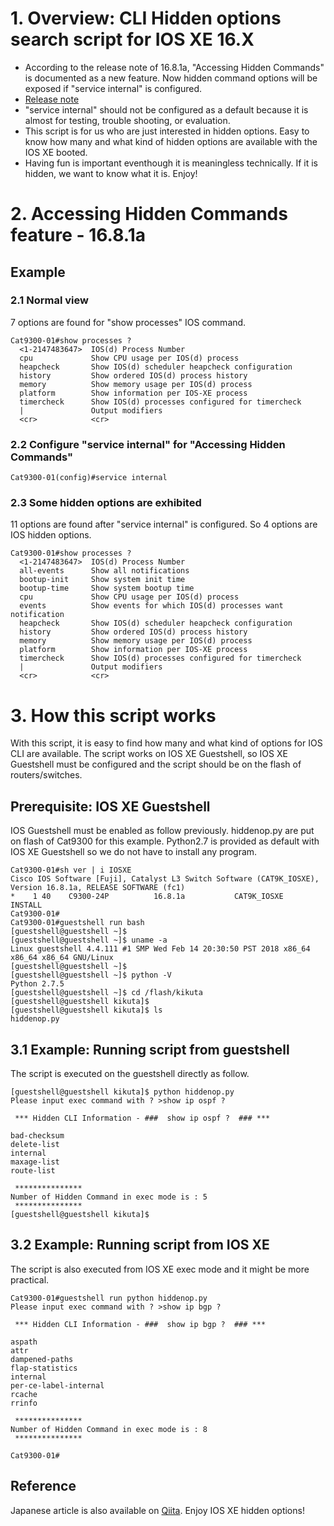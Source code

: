 # 1. Overview: CLI Hidden options search script for IOS XE 16.X

* According to the release note of 16.8.1a, "Accessing Hidden Commands" is documented as a new feature. Now hidden command options will be exposed if "service internal" is configured.
* [Release note](https://www.cisco.com/c/en/us/td/docs/switches/lan/catalyst9300/software/release/16-8/release_notes/ol-16-8-9300.html#id_65400)
* "service internal" should not be configured as a default because it is almost for testing, trouble shooting, or evaluation.
* This script is for us who are just interested in hidden options. Easy to know how many and what kind of hidden options are available with the IOS XE booted.
* Having fun is important eventhough it is meaningless technically. If it is hidden, we want to know what it is. Enjoy!

# 2. Accessing Hidden Commands feature - 16.8.1a
## Example
### 2.1 Normal view
7 options are found for "show processes" IOS command.
```
Cat9300-01#show processes ?
  <1-2147483647>  IOS(d) Process Number
  cpu             Show CPU usage per IOS(d) process
  heapcheck       Show IOS(d) scheduler heapcheck configuration
  history         Show ordered IOS(d) process history
  memory          Show memory usage per IOS(d) process
  platform        Show information per IOS-XE process
  timercheck      Show IOS(d) processes configured for timercheck
  |               Output modifiers
  <cr>            <cr>
```

### 2.2 Configure "service internal" for "Accessing Hidden Commands"
```
Cat9300-01(config)#service internal
```

### 2.3 Some hidden options are exhibited
11 options are found after "service internal" is configured. So 4 options are IOS hidden options.
```
Cat9300-01#show processes ?
  <1-2147483647>  IOS(d) Process Number
  all-events      Show all notifications
  bootup-init     Show system init time
  bootup-time     Show system bootup time
  cpu             Show CPU usage per IOS(d) process
  events          Show events for which IOS(d) processes want notification
  heapcheck       Show IOS(d) scheduler heapcheck configuration
  history         Show ordered IOS(d) process history
  memory          Show memory usage per IOS(d) process
  platform        Show information per IOS-XE process
  timercheck      Show IOS(d) processes configured for timercheck
  |               Output modifiers
  <cr>            <cr>
```

# 3. How this script works
With this script, it is easy to find how many and what kind of options for IOS CLI are available. The script works on IOS XE Guestshell, so IOS XE Guestshell must be configured and the script should be on the  flash of routers/switches.

## Prerequisite: IOS XE Guestshell
IOS Guestshell must be enabled as follow previously. hiddenop.py are put on flash of Cat9300 for this example. Python2.7 is provided as default with IOS XE Guestshell so we do not have to install any program.

```
Cat9300-01#sh ver | i IOSXE  
Cisco IOS Software [Fuji], Catalyst L3 Switch Software (CAT9K_IOSXE), Version 16.8.1a, RELEASE SOFTWARE (fc1)
*    1 40    C9300-24P          16.8.1a           CAT9K_IOSXE           INSTALL
Cat9300-01#
Cat9300-01#guestshell run bash
[guestshell@guestshell ~]$
[guestshell@guestshell ~]$ uname -a
Linux guestshell 4.4.111 #1 SMP Wed Feb 14 20:30:50 PST 2018 x86_64 x86_64 x86_64 GNU/Linux
[guestshell@guestshell ~]$
[guestshell@guestshell ~]$ python -V
Python 2.7.5
[guestshell@guestshell ~]$ cd /flash/kikuta
[guestshell@guestshell kikuta]$
[guestshell@guestshell kikuta]$ ls
hiddenop.py
```

## 3.1 Example: Running script from guestshell
The script is executed on the guestshell directly as follow.
```
[guestshell@guestshell kikuta]$ python hiddenop.py
Please input exec command with ? >show ip ospf ?    

 *** Hidden CLI Information - ###  show ip ospf ?  ### ***

bad-checksum
delete-list
internal
maxage-list
route-list

 ***************
Number of Hidden Command in exec mode is : 5
 ***************
[guestshell@guestshell kikuta]$
```

## 3.2 Example: Running script from IOS XE
The script is also executed from IOS XE exec mode and it might be more practical.

```
Cat9300-01#guestshell run python hiddenop.py
Please input exec command with ? >show ip bgp ?

 *** Hidden CLI Information - ###  show ip bgp ?  ### ***

aspath
attr
dampened-paths
flap-statistics
internal
per-ce-label-internal
rcache
rrinfo

 ***************
Number of Hidden Command in exec mode is : 8
 ***************

Cat9300-01#
```

## Reference
Japanese article is also available on [Qiita](https://qiita.com/kikuta1978/items/12eb9aeec3ec6444a73a).
Enjoy IOS XE hidden options!
